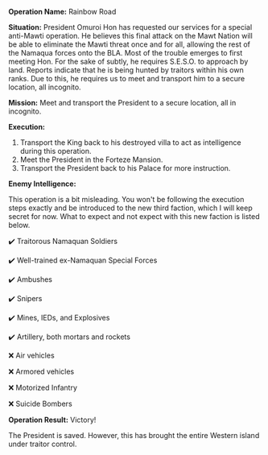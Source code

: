 __Operation Name:__ Rainbow Road

__Situation:__ President Omuroi Hon has requested our services for a special anti-Mawti operation. He believes this final attack on the Mawt Nation will be able to eliminate the Mawti threat once and for all, allowing the rest of the Namaqua forces onto the BLA. Most of the trouble emerges to first meeting Hon. For the sake of subtly, he requires S.E.S.O. to approach by land. Reports indicate that he is being hunted by traitors within his own ranks. Due to this, he requires us to meet and transport him to a secure location, all incognito.

__Mission:__ Meet and transport the President to a secure location, all in incognito.

__Execution:__

1. Transport the King back to his destroyed villa to act as intelligence during this operation.
2. Meet the President in the Forteze Mansion.
3. Transport the President back to his Palace for more instruction.

__Enemy Intelligence:__

This operation is a bit misleading. You won't be following the execution steps exactly and be introduced to the new third faction, which I will keep secret for now. What to expect and not expect with this new faction is listed below.

:heavy_check_mark: Traitorous Namaquan Soldiers

:heavy_check_mark: Well-trained ex-Namaquan Special Forces

:heavy_check_mark: Ambushes

:heavy_check_mark: Snipers

:heavy_check_mark: Mines, IEDs, and Explosives

:heavy_check_mark: Artillery, both mortars and rockets

:x: Air vehicles

:x: Armored vehicles

:x: Motorized Infantry

:x: Suicide Bombers

__Operation Result:__  Victory!

The President is saved. However, this has brought the entire Western island under traitor control.